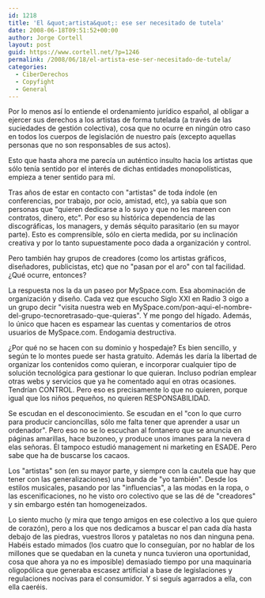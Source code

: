 ```yaml
---
id: 1218
title: 'El &quot;artista&quot;: ese ser necesitado de tutela'
date: 2008-06-18T09:51:52+00:00
author: Jorge Cortell
layout: post
guid: https://www.cortell.net/?p=1246
permalink: /2008/06/18/el-artista-ese-ser-necesitado-de-tutela/
categories:
  - CiberDerechos
  - Copyfight
  - General
---
```

Por lo menos así lo entiende el ordenamiento jurídico español, al obligar a ejercer sus derechos a los artistas de forma tutelada (a través de las suciedades de gestión colectiva), cosa que no ocurre en ningún otro caso en todos los cuerpos de legislación de nuestro país (excepto aquellas personas que no son responsables de sus actos).

Esto que hasta ahora me parecía un auténtico insulto hacia los artistas que sólo tenía sentido por el interés de dichas entidades monopolísticas, empieza a tener sentido para mí.

Tras años de estar en contacto con "artistas" de toda índole (en conferencias, por trabajo, por ocio, amistad, etc), ya sabía que son personas que "quieren dedicarse a lo suyo y que no les mareen con contratos, dinero, etc". Por eso su histórica dependencia de las discográficas, los managers, y demás séquito parasitario (en su mayor parte). Esto es comprensible, sólo en cierta medida, por su inclinación creativa y por lo tanto supuestamente poco dada a organización y control.

Pero también hay grupos de creadores (como los artistas gráficos, diseñadores, publicistas, etc) que no "pasan por el aro" con tal facilidad. ¿Qué ocurre, entonces?

La respuesta nos la da un paseo por MySpace.com. Esa abominación de organización y diseño. Cada vez que escucho Siglo XXI en Radio 3 oigo a un grupo decir "visita nuestra web en MySpace.com/pon-aqui-el-nombre-del-grupo-tecnoretrasado-que-quieras". Y me pongo del hígado. Además, lo único que hacen es espamear las cuentas y comentarios de otros usuarios de MySpace.com. Endogamia destructiva.

¿Por qué no se hacen con su dominio y hospedaje? Es bien sencillo, y según te lo montes puede ser hasta gratuito. Además les daría la libertad de organizar los contenidos como quieran, e incorporar cualquier tipo de solución tecnológica para gestionar lo que quieran. Incluso podrían emplear otras webs y servicios que ya he comentado aquí en otras ocasiones. Tendrían CONTROL. Pero eso es precisamente lo que no quieren, porque igual que los niños pequeños, no quieren RESPONSABILIDAD.

Se escudan en el desconocimiento. Se escudan en el "con lo que curro para producir cancioncillas, sólo me falta tener que aprender a usar un ordenador". Pero eso no se lo escuchan al fontanero que se anuncia en páginas amarillas, hace buzoneo, y produce unos imanes para la nevera d elas señoras. Él tampoco estudió management ni marketing en ESADE. Pero sabe que ha de buscarse los cacaos.

Los "artistas" son (en su mayor parte, y siempre con la cautela que hay que tener con las generalizaciones) una banda de "yo también". Desde los estilos musicales, pasando por las "influencias", a las modas en la ropa, o las escenificaciones, no he visto oro colectivo que se las dé de "creadores" y sin embargo estén tan homogeneizados.

Lo siento mucho (y mira que tengo amigos en ese colectivo a los que quiero de corazón), pero a los que nos dedicamos a buscar el pan cada día hasta debajo de las piedras, vuestros lloros y pataletas no nos dan ninguna pena. Habéis estado mimados (los cuatro que lo conseguían, por no hablar de los millones que se quedaban en la cuneta y nunca tuvieron una oportunidad, cosa que ahora ya no es imposible) demasiado tiempo por una maquinaria oligopólica que generaba escasez artificial a base de legislaciones y regulaciones nocivas para el consumidor. Y si seguís agarrados a ella, con ella caeréis.
